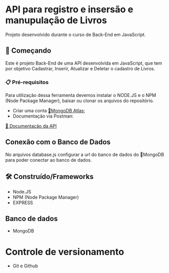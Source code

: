 # API para registro e insersão e manupulação de Livros

Projeto desenvolvido durante o curso de Back-End em JavaScript. 

## 🚀 Começando

Este é projeto Back-End de uma API desenvolvida em JavaScript, que tem por objetivo Cadastrar, Inserir, Atualizar e Deletar o cadastro de Livros.


### 📋 Pré-requisitos

Para utilização dessa ferramenta devemos instalar o NODE.JS e o NPM (Node Package Manager), baixar ou clonar os arquivos do repositório. 
- Criar uma conta [🔗MongoDB Atlas](https://www.mongodb.com/it-it/cloud/atlas/register?utm_content=rlsapostreg&utm_source=google&utm_campaign=search_gs_pl_evergreen_atlas_general_retarget-brand-postreg_gic-null_amers-all_ps-all_desktop_eng_lead&utm_term=&utm_medium=cpc_paid_search&utm_ad=&utm_ad_campaign_id=14412646452&adgroup=131761126052&gclid=EAIaIQobChMI-9GM1vyw_AIV6UVIAB18CA7EEAAYASAAEgIkIPD_BwE);
- Documentação via Postman:

<a href="https://documenter.getpostman.com/view/11881945/2s8Z76uU4E#intro" target="_blank">🔗 Documentação da API</a>

## Conexão com o Banco de Dados

No arquivos database.js configurar a url do banco de dados do 🔗MongoDB para poder conectar ao banco de dados.


## 🛠️ Construído/Frameworks

* Node.JS
* NPM (Node Package Manager)
* EXPRESS

##  Banco de dados

* MongoDB 

# Controle de versionamento

- Git e Github






